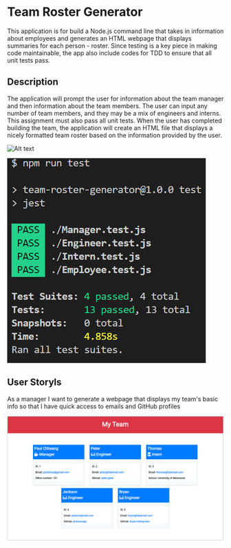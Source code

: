 # Team Roster Generator

This application is for build a Node.js command line that takes in information about employees and generates an HTML webpage that displays summaries for each person - roster. Since testing is a key piece in making code maintainable, the app also include codes for TDD to ensure that all unit tests pass.

## Description

The application will prompt the user for information about the team manager and then information about the team members. The user can input any number of team members, and they may be a mix of engineers and interns. This assignment must also pass all unit tests. When the user has completed building the team, the application will create an HTML file that displays a nicely formatted team roster based on the information provided by the user. 

![Alt text](./lib/images/roster-generator.gif?raw=true "App Demo")

![Alt text](./lib/images/TDD.png?raw=true "Test Driven Development Results")

## User Storyls

As a manager
I want to generate a webpage that displays my team's basic info
so that I have quick access to emails and GitHub profiles

![Alt text](./lib/images/team-roster.png?raw=true "Team Roster")

